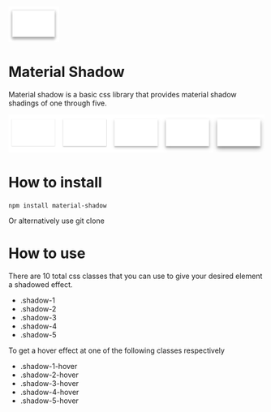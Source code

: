 ![Material Shadow](./img/material-shadow.png)
# Material Shadow

Material shadow is a basic css library that provides material shadow shadings of one through five.

![Material Shadow Sample](./img/material-shadow-classes.png)

# How to install

`npm install material-shadow`

Or alternatively use git clone

# How to use

There are 10 total css classes that you can use to give your desired element a shadowed effect.

* .shadow-1
* .shadow-2
* .shadow-3
* .shadow-4
* .shadow-5

To get a hover effect at one of the following classes respectively

* .shadow-1-hover
* .shadow-2-hover
* .shadow-3-hover
* .shadow-4-hover
* .shadow-5-hover



